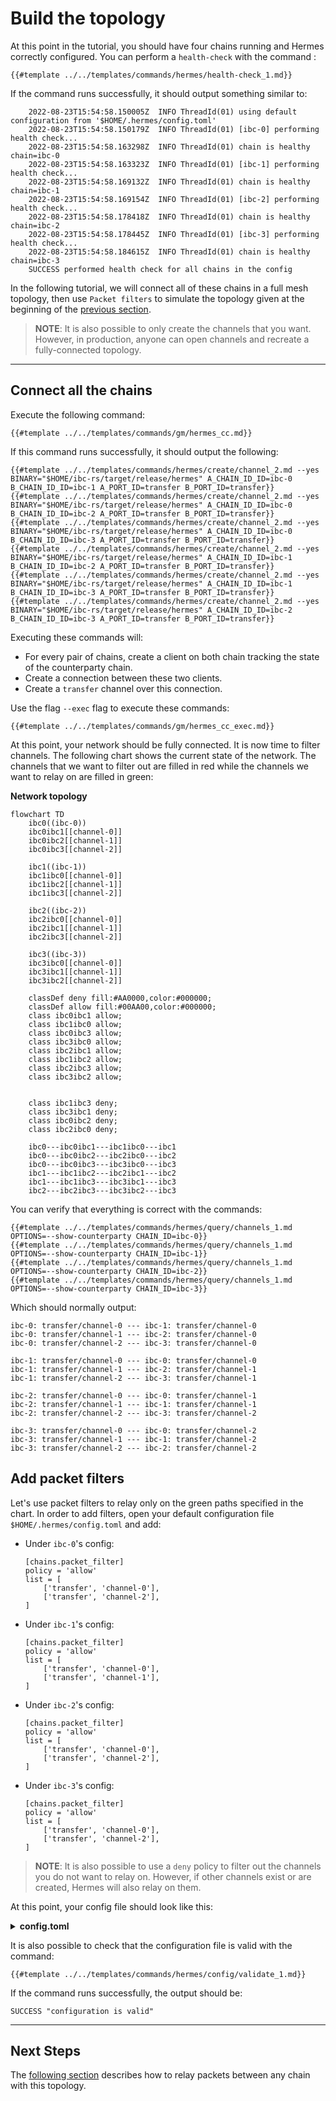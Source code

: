# Build the topology

At this point in the tutorial, you should have four chains running and Hermes correctly configured. You can perform a `health-check` with the command :

```shell
{{#template ../../templates/commands/hermes/health-check_1.md}}
```

If the command runs successfully, it should output something similar to:
```
    2022-08-23T15:54:58.150005Z  INFO ThreadId(01) using default configuration from '$HOME/.hermes/config.toml'
    2022-08-23T15:54:58.150179Z  INFO ThreadId(01) [ibc-0] performing health check...
    2022-08-23T15:54:58.163298Z  INFO ThreadId(01) chain is healthy chain=ibc-0
    2022-08-23T15:54:58.163323Z  INFO ThreadId(01) [ibc-1] performing health check...
    2022-08-23T15:54:58.169132Z  INFO ThreadId(01) chain is healthy chain=ibc-1
    2022-08-23T15:54:58.169154Z  INFO ThreadId(01) [ibc-2] performing health check...
    2022-08-23T15:54:58.178418Z  INFO ThreadId(01) chain is healthy chain=ibc-2
    2022-08-23T15:54:58.178445Z  INFO ThreadId(01) [ibc-3] performing health check...
    2022-08-23T15:54:58.184615Z  INFO ThreadId(01) chain is healthy chain=ibc-3
    SUCCESS performed health check for all chains in the config
```

In the following tutorial, we will connect all of these chains in a full mesh topology, then use `Packet filters` to simulate the topology given at the beginning of the [previous section](./start-local-chains.md).

> __NOTE__: It is also possible to only create the channels that you want. However, in production, anyone can open channels and recreate a fully-connected topology.

---

## Connect all the chains

Execute the following command:
```shell
{{#template ../../templates/commands/gm/hermes_cc.md}}
```

If this command runs successfully, it should output the following:

```shell
{{#template ../../templates/commands/hermes/create/channel_2.md --yes BINARY="$HOME/ibc-rs/target/release/hermes" A_CHAIN_ID_ID=ibc-0 B_CHAIN_ID_ID=ibc-1 A_PORT_ID=transfer B_PORT_ID=transfer}}
{{#template ../../templates/commands/hermes/create/channel_2.md --yes BINARY="$HOME/ibc-rs/target/release/hermes" A_CHAIN_ID_ID=ibc-0 B_CHAIN_ID_ID=ibc-2 A_PORT_ID=transfer B_PORT_ID=transfer}}
{{#template ../../templates/commands/hermes/create/channel_2.md --yes BINARY="$HOME/ibc-rs/target/release/hermes" A_CHAIN_ID_ID=ibc-0 B_CHAIN_ID_ID=ibc-3 A_PORT_ID=transfer B_PORT_ID=transfer}}
{{#template ../../templates/commands/hermes/create/channel_2.md --yes BINARY="$HOME/ibc-rs/target/release/hermes" A_CHAIN_ID_ID=ibc-1 B_CHAIN_ID_ID=ibc-2 A_PORT_ID=transfer B_PORT_ID=transfer}}
{{#template ../../templates/commands/hermes/create/channel_2.md --yes BINARY="$HOME/ibc-rs/target/release/hermes" A_CHAIN_ID_ID=ibc-1 B_CHAIN_ID_ID=ibc-3 A_PORT_ID=transfer B_PORT_ID=transfer}}
{{#template ../../templates/commands/hermes/create/channel_2.md --yes BINARY="$HOME/ibc-rs/target/release/hermes" A_CHAIN_ID_ID=ibc-2 B_CHAIN_ID_ID=ibc-3 A_PORT_ID=transfer B_PORT_ID=transfer}}
```

Executing these commands will:
* For every pair of chains, create a client on both chain tracking the state of the counterparty chain.
* Create a connection between these two clients.
* Create a `transfer` channel over this connection.

Use the flag `--exec` flag to execute these commands:

```shell
{{#template ../../templates/commands/gm/hermes_cc_exec.md}}
```

At this point, your network should be fully connected. It is now time to filter channels. The following chart shows the current state of the network. The channels that we want to filter out are filled in red while the channels we want to relay on are filled in green:

__Network topology__
```mermaid
flowchart TD 
    ibc0((ibc-0))
    ibc0ibc1[[channel-0]]
    ibc0ibc2[[channel-1]]
    ibc0ibc3[[channel-2]]

    ibc1((ibc-1))
    ibc1ibc0[[channel-0]]
    ibc1ibc2[[channel-1]]
    ibc1ibc3[[channel-2]]

    ibc2((ibc-2))
    ibc2ibc0[[channel-0]]
    ibc2ibc1[[channel-1]]
    ibc2ibc3[[channel-2]]

    ibc3((ibc-3))
    ibc3ibc0[[channel-0]]
    ibc3ibc1[[channel-1]]
    ibc3ibc2[[channel-2]]

    classDef deny fill:#AA0000,color:#000000;
    classDef allow fill:#00AA00,color:#000000;
    class ibc0ibc1 allow;
    class ibc1ibc0 allow;
    class ibc0ibc3 allow;
    class ibc3ibc0 allow;
    class ibc2ibc1 allow;
    class ibc1ibc2 allow;
    class ibc2ibc3 allow;
    class ibc3ibc2 allow;


    class ibc1ibc3 deny;
    class ibc3ibc1 deny;
    class ibc0ibc2 deny;
    class ibc2ibc0 deny;

    ibc0---ibc0ibc1---ibc1ibc0---ibc1
    ibc0---ibc0ibc2---ibc2ibc0---ibc2
    ibc0---ibc0ibc3---ibc3ibc0---ibc3
    ibc1---ibc1ibc2---ibc2ibc1---ibc2
    ibc1---ibc1ibc3---ibc3ibc1---ibc3
    ibc2---ibc2ibc3---ibc3ibc2---ibc3
```

You can verify that everything is correct with the commands:

```shell
{{#template ../../templates/commands/hermes/query/channels_1.md OPTIONS=--show-counterparty CHAIN_ID=ibc-0}}
{{#template ../../templates/commands/hermes/query/channels_1.md OPTIONS=--show-counterparty CHAIN_ID=ibc-1}}
{{#template ../../templates/commands/hermes/query/channels_1.md OPTIONS=--show-counterparty CHAIN_ID=ibc-2}}
{{#template ../../templates/commands/hermes/query/channels_1.md OPTIONS=--show-counterparty CHAIN_ID=ibc-3}}
```

Which should normally output: 

```
ibc-0: transfer/channel-0 --- ibc-1: transfer/channel-0
ibc-0: transfer/channel-1 --- ibc-2: transfer/channel-0
ibc-0: transfer/channel-2 --- ibc-3: transfer/channel-0

ibc-1: transfer/channel-0 --- ibc-0: transfer/channel-0
ibc-1: transfer/channel-1 --- ibc-2: transfer/channel-1
ibc-1: transfer/channel-2 --- ibc-3: transfer/channel-1

ibc-2: transfer/channel-0 --- ibc-0: transfer/channel-1
ibc-2: transfer/channel-1 --- ibc-1: transfer/channel-1
ibc-2: transfer/channel-2 --- ibc-3: transfer/channel-2

ibc-3: transfer/channel-0 --- ibc-0: transfer/channel-2
ibc-3: transfer/channel-1 --- ibc-1: transfer/channel-2
ibc-3: transfer/channel-2 --- ibc-2: transfer/channel-2
```

## Add packet filters

Let's use packet filters to relay only on the green paths specified in the chart. In order to add filters, open your default configuration file `$HOME/.hermes/config.toml` and add:
- Under `ibc-0`'s config: 
    ```
    [chains.packet_filter]
    policy = 'allow'
    list = [
        ['transfer', 'channel-0'],
        ['transfer', 'channel-2'],
    ]
    ```
- Under `ibc-1`'s config:
    ```
    [chains.packet_filter]
    policy = 'allow'
    list = [
        ['transfer', 'channel-0'],
        ['transfer', 'channel-1'],
    ]
    ```
- Under `ibc-2`'s config:
    ```
    [chains.packet_filter]
    policy = 'allow'
    list = [
        ['transfer', 'channel-0'],
        ['transfer', 'channel-2'],
    ]
    ```
- Under `ibc-3`'s config:
    ```
    [chains.packet_filter]
    policy = 'allow'
    list = [
        ['transfer', 'channel-0'],
        ['transfer', 'channel-2'],
    ]
    ```

> __NOTE__: It is also possible to use a `deny` policy to filter out the channels you do not want to relay on. However, if other channels exist or are created, Hermes will also relay on them.

At this point, your config file should look like this:
<details><summary style="font-weight:bold">config.toml</summary>

```
{{#template ../../templates/files/hermes/more-chains/config_with_filters.toml}}
```

</details>

It is also possible to check that the configuration file is valid with the command:

```shell
{{#template ../../templates/commands/hermes/config/validate_1.md}}
```

If the command runs successfully, the output should be:

```
SUCCESS "configuration is valid"
```

---

## Next Steps

The [following section](./start-relaying.md) describes how to relay packets between any chain with this topology.
